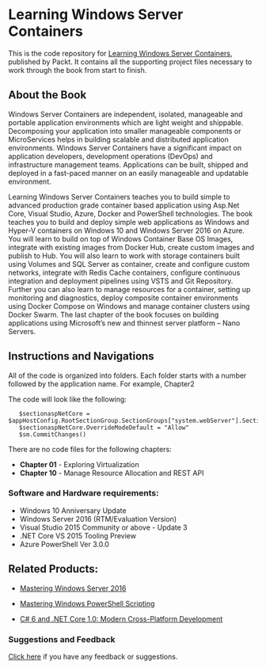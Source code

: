 # Learning Windows Server Containers
This is the code repository for [Learning Windows Server Containers](https://www.packtpub.com/virtualization-and-cloud/learning-windows-server-containers?utm_source=github&utm_medium=repository&utm_content=9781785887932), published by Packt. It contains all the supporting project files necessary to work through the book from start to finish.

## About the Book


Windows Server Containers are independent, isolated, manageable and portable application environments which are light weight and shippable. Decomposing your application into smaller manageable components or MicroServices helps in building scalable and distributed application environments. Windows Server Containers have a significant impact on application developers, development operations (DevOps) and infrastructure management teams. Applications can be built, shipped and deployed in a fast-paced manner on an easily manageable and updatable environment.

Learning Windows Server Containers teaches you to build simple to advanced production grade container based application using Asp.Net Core, Visual Studio, Azure, Docker and PowerShell technologies. The book teaches you to build and deploy simple web applications as Windows and Hyper-V containers on Windows 10 and Windows Server 2016 on Azure. You will learn to build on top of Windows Container Base OS Images, integrate with existing images from Docker Hub, create custom images and publish to Hub. You will also learn to work with storage containers built using Volumes and SQL Server as container, create and configure custom networks, integrate with Redis Cache containers, configure continuous integration and deployment pipelines using VSTS and Git Repository. Further you can also learn to manage resources for a container, setting up monitoring and diagnostics, deploy composite container environments using Docker Compose on Windows and manage container clusters using Docker Swarm. The last chapter of the book focuses on building applications using Microsoft’s new and thinnest server platform – Nano Servers.

## Instructions and Navigations
All of the code is organized into folders. Each folder starts with a number followed by the application name. For example, Chapter2

The code will look like the following:
       
       $sectionaspNetCore = $appHostConfig.RootSectionGroup.SectionGroups["system.webServer"].Sections.Add("aspNetCore")
       $sectionaspNetCore.OverrideModeDefault = "Allow"
       $sm.CommitChanges()

There are no code files for the following chapters:

- **Chapter 01**  - Exploring Virtualization
- **Chapter 10**  - Manage Resource Allocation and REST API

### Software and Hardware requirements:

- Windows 10 Anniversary Update
- Windows Server 2016 (RTM/Evaluation Version)
- Visual Studio 2015 Community or above - Update 3 
- .NET Core VS 2015 Tooling Preview
- Azure PowerShell Ver 3.0.0


## Related Products:

* [Mastering Windows Server 2016]( https://www.packtpub.com/networking-and-servers/mastering-windows-server-2016?utm_source=github&utm_medium=repository&utm_content=9781785888908 )

* [Mastering Windows PowerShell Scripting]( https://www.packtpub.com/application-development/mastering-windows-powershell-scripting?utm_source=github&utm_medium=repository&utm_content=9781782173557 )

* [C# 6 and .NET Core 1.0: Modern Cross-Platform Development]( https://www.packtpub.com/application-development/c-6-and-net-core-10?utm_source=github&utm_medium=repository&utm_content=9781785285691 )


### Suggestions and Feedback
[Click here]( https://docs.google.com/forms/d/e/1FAIpQLSe5qwunkGf6PUvzPirPDtuy1Du5Rlzew23UBp2S-P3wB-GcwQ/viewform ) if you have any feedback or suggestions.


